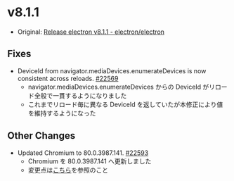 # v8.1.1

- Original: [Release electron v8.1.1 - electron/electron](https://github.com/electron/electron/releases/tag/v8.1.1)

## Fixes

- DeviceId from navigator.mediaDevices.enumerateDevices is now consistent across reloads. [#22569](https://github.com/electron/electron/pull/22569)
  - navigator.mediaDevices.enumerateDevices からの DeviceId がリロード全般で一貫するようになりました
  - これまでリロード毎に異なる DeviceId を返していたが本修正により値を維持するようになった

## Other Changes

- Updated Chromium to 80.0.3987.141. [#22593](https://github.com/electron/electron/pull/22593)
  - Chromium を 80.0.3987.141 へ更新しました
  - 変更点は[こちら](https://chromium.googlesource.com/chromium/src/+log/80.0.3987.138..80.0.3987.141?n=10000&pretty=fuller)を参照のこと
